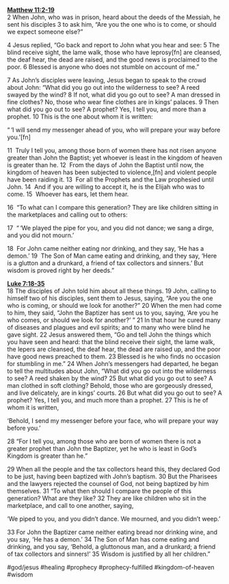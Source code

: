 **[Matthew 11:2-19](http://www.blueletterbible.org/search/preSearch.cfm?Criteria=Matthew+11.2-19&t=NIV)**  
2 When John, who was in prison, heard about the deeds of the Messiah, he sent his disciples 3 to ask him, “Are you the one who is to come, or should we expect someone else?”

4 Jesus replied, “Go back and report to John what you hear and see: 5 The blind receive sight, the lame walk, those who have leprosy[fn] are cleansed, the deaf hear, the dead are raised, and the good news is proclaimed to the poor. 6 Blessed is anyone who does not stumble on account of me.”

7 As John’s disciples were leaving, Jesus began to speak to the crowd about John: “What did you go out into the wilderness to see? A reed swayed by the wind? 8 If not, what did you go out to see? A man dressed in fine clothes? No, those who wear fine clothes are in kings’ palaces. 9 Then what did you go out to see? A prophet? Yes, I tell you, and more than a prophet. 10 This is the one about whom it is written:

“ ‘I will send my messenger ahead of you,
who will prepare your way before you.’[fn]

11  Truly I tell you, among those born of women there has not risen anyone greater than John the Baptist; yet whoever is least in the kingdom of heaven is greater than he. 12  From the days of John the Baptist until now, the kingdom of heaven has been subjected to violence,[fn] and violent people have been raiding it. 13  For all the Prophets and the Law prophesied until John. 14  And if you are willing to accept it, he is the Elijah who was to come. 15  Whoever has ears, let them hear.

16  “To what can I compare this generation? They are like children sitting in the marketplaces and calling out to others:

17  “ ‘We played the pipe for you,
and you did not dance;
we sang a dirge,
and you did not mourn.’

18  For John came neither eating nor drinking, and they say, ‘He has a demon.’ 19  The Son of Man came eating and drinking, and they say, ‘Here is a glutton and a drunkard, a friend of tax collectors and sinners.’ But wisdom is proved right by her deeds.”

**[Luke 7:18-35](http://www.blueletterbible.org/search/preSearch.cfm?Criteria=Luke+7.18-35&t=NIV)**  
18 The disciples of John told him about all these things. 19 John, calling to himself two of his disciples, sent them to Jesus, saying, “Are you the one who is coming, or should we look for another?” 20 When the men had come to him, they said, “John the Baptizer has sent us to you, saying, ‘Are you he who comes, or should we look for another?’ ” 21 In that hour he cured many of diseases and plagues and evil spirits; and to many who were blind he gave sight. 22 Jesus answered them, “Go and tell John the things which you have seen and heard: that the blind receive their sight, the lame walk, the lepers are cleansed, the deaf hear, the dead are raised up, and the poor have good news preached to them. 23 Blessed is he who finds no occasion for stumbling in me.” 24 When John’s messengers had departed, he began to tell the multitudes about John, “What did you go out into the wilderness to see? A reed shaken by the wind? 25 But what did you go out to see? A man clothed in soft clothing? Behold, those who are gorgeously dressed, and live delicately, are in kings’ courts. 26 But what did you go out to see? A prophet? Yes, I tell you, and much more than a prophet. 27 This is he of whom it is written,

‘Behold, I send my messenger before your face, who will prepare your way before you.’

28 “For I tell you, among those who are born of women there is not a greater prophet than John the Baptizer, yet he who is least in God’s Kingdom is greater than he.”

29 When all the people and the tax collectors heard this, they declared God to be just, having been baptized with John’s baptism. 30 But the Pharisees and the lawyers rejected the counsel of God, not being baptized by him themselves. 31 “To what then should I compare the people of this generation? What are they like? 32 They are like children who sit in the marketplace, and call to one another, saying,

‘We piped to you, and you didn’t dance. We mourned, and you didn’t weep.’

33 For John the Baptizer came neither eating bread nor drinking wine, and you say, ‘He has a demon.’ 34 The Son of Man has come eating and drinking, and you say, ‘Behold, a gluttonous man, and a drunkard; a friend of tax collectors and sinners!’ 35 Wisdom is justified by all her children.”

#god/jesus #healing #prophecy #prophecy-fulfilled #kingdom-of-heaven #wisdom